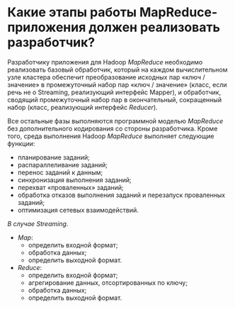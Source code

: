 # Какие этапы работы MapReduce-приложения должен реализовать разработчик?

Разработчику приложения для Hadoop _MapReduce_ необходимо реализовать базовый обработчик, который на каждом вычислительном узле кластера обеспечит преобразование исходных пар «ключ / значение» в промежуточный набор пар «ключ / значение» (класс, если речь не о Streaming, реализующий интерфейс Mapper), и обработчик, сводящий промежуточный набор пар в окончательный, сокращенный набор (класс, реализующий интерфейс _Reducer_).

Все остальные фазы выполняются программной моделью _MapReduce_ без дополнительного кодирования со стороны разработчика. Кроме того, среда выполнения Hadoop _MapReduce_ выполняет следующие функции:
* планирование заданий;
* распараллеливание заданий;
* перенос заданий к данным;
* синхронизация выполнения заданий;
* перехват «проваленных» заданий;
* обработка отказов выполнения заданий и перезапуск проваленных заданий;
* оптимизация сетевых взаимодействий.

_В случае Streaming_.
* _Map_:
  * определить входной формат;
  * обработка данных;
  * определить выходной формат.
* _Reduce_:
  * определить входной формат;
  * агрегирование данных, отсортированных по ключу;
  * обработка данных;
  * определить выходной формат.
